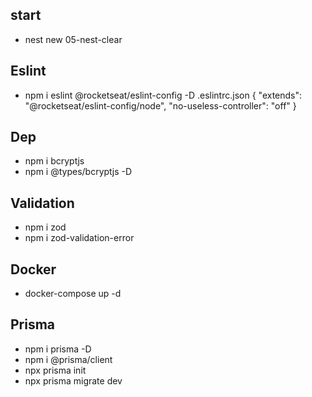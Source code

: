 ## start

- nest new 05-nest-clear

## Eslint

- npm i eslint @rocketseat/eslint-config -D
  .eslintrc.json
  {
  "extends": "@rocketseat/eslint-config/node",
  "no-useless-controller": "off"
  }

## Dep

- npm i bcryptjs
- npm i @types/bcryptjs -D

## Validation

- npm i zod
- npm i zod-validation-error

## Docker

- docker-compose up -d

## Prisma

- npm i prisma -D
- npm i @prisma/client
- npx prisma init
- npx prisma migrate dev
